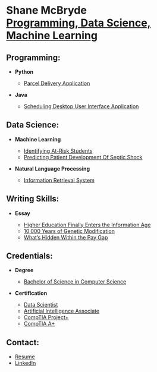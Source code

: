 <h1>Shane McBryde <br/><a href="https://github.com/shanemcbryde">Programming, Data Science, Machine Learning</a></h1>

<h2>Programming:</h2>

- <b>Python</b>

  - [Parcel Delivery Application](https://github.com/shanemcbryde/parcelservice.git)
  
- <b>Java</b>

  - [Scheduling Desktop User Interface Application](https://github.com/shanemcbryde/schedulingsystem.git)

<h2>Data Science:</h2>

- <b>Machine Learning</b>

  - [Identifying At-Risk Students](https://github.com/shanemcbryde/academicperformance)
  - [Predicting Patient Development Of Septic Shock](https://github.com/shanemcbryde/sepsisprediction)
  
- <b>Natural Language Processing</b>

  - [Information Retrieval System](https://github.com/shanemcbryde/informationretrieval)

<h2>Writing Skills:</h2>

- <b>Essay</b>

  - [Higher Education Finally Enters the Information Age](https://github.com/shanemcbryde/composition/blob/main/Higher%20Education%20Finally%20Enters%20the%20Information%20Age.pdf)
  - [10,000 Years of Genetic Modification](https://github.com/shanemcbryde/composition/blob/main/10%2C000%20Years%20of%20Genetic%20Modification.pdf)
  - [What’s Hidden Within the Pay Gap](https://github.com/shanemcbryde/composition/blob/main/What%E2%80%99s%20Hidden%20Within%20the%20Pay%20Gap.pdf)

<h2>Credentials:</h2>

- <b>Degree</b>

  - [Bachelor of Science in Computer Science](https://github.com/shanemcbryde/shanemcbryde/blob/8c341e5effb786685c06dd8b67f452e4a3e48b70/Certifications/BS%20Computer%20Science.pdf)

- <b>Certification</b>

  - [Data Scientist](https://github.com/shanemcbryde/shanemcbryde/blob/8c341e5effb786685c06dd8b67f452e4a3e48b70/Certifications/AI%20Academy/AI%20Academy%20Data%20Scientist%20Completion%20Certificate%20Spring%202022.pdf)
  - [Artificial Intelligence Associate](https://github.com/shanemcbryde/shanemcbryde/blob/8c341e5effb786685c06dd8b67f452e4a3e48b70/Certifications/AI%20Academy/AI%20Academy%20AI%20Associate%20Completion%20Certificate%20Fall%202022.pdf)
  - [CompTIA Project+](https://github.com/shanemcbryde/shanemcbryde/blob/8c341e5effb786685c06dd8b67f452e4a3e48b70/Certifications/Comptia/CompTIA%20Project+%20certificate.pdf)
  - [CompTIA A+](https://github.com/shanemcbryde/shanemcbryde/blob/8c341e5effb786685c06dd8b67f452e4a3e48b70/Certifications/Comptia/CompTIA%20A+%20ce%20certificate.pdf)

<h2>Contact:</h2>

  - [Resume](https://github.com/shanemcbryde/shanemcbryde/blob/3012e3e40256fe9323eb4eec742ce19d967af268/Shane%20McBryde%20-%20resume.pdf)
  - [LinkedIn](https://www.linkedin.com/in/shanekmcbryde/)


